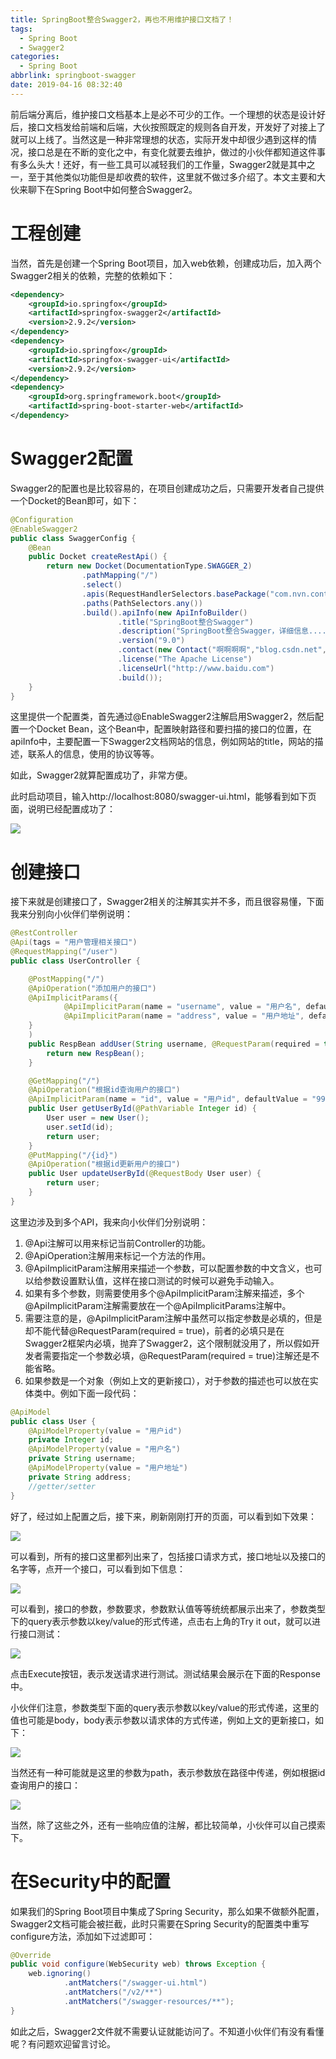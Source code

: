 ```yaml
---
title: SpringBoot整合Swagger2，再也不用维护接口文档了！
tags:
  - Spring Boot
  - Swagger2
categories:
  - Spring Boot
abbrlink: springboot-swagger
date: 2019-04-16 08:32:40
---
```


前后端分离后，维护接口文档基本上是必不可少的工作。一个理想的状态是设计好后，接口文档发给前端和后端，大伙按照既定的规则各自开发，开发好了对接上了就可以上线了。当然这是一种非常理想的状态，实际开发中却很少遇到这样的情况，接口总是在不断的变化之中，有变化就要去维护，做过的小伙伴都知道这件事有多么头大！还好，有一些工具可以减轻我们的工作量，Swagger2就是其中之一，至于其他类似功能但是却收费的软件，这里就不做过多介绍了。本文主要和大伙来聊下在Spring Boot中如何整合Swagger2。  

 <!-- more -->
 
# 工程创建  

当然，首先是创建一个Spring Boot项目，加入web依赖，创建成功后，加入两个Swagger2相关的依赖，完整的依赖如下：  

```xml
<dependency>
    <groupId>io.springfox</groupId>
    <artifactId>springfox-swagger2</artifactId>
    <version>2.9.2</version>
</dependency>
<dependency>
    <groupId>io.springfox</groupId>
    <artifactId>springfox-swagger-ui</artifactId>
    <version>2.9.2</version>
</dependency>
<dependency>
    <groupId>org.springframework.boot</groupId>
    <artifactId>spring-boot-starter-web</artifactId>
</dependency>
```

# Swagger2配置  

Swagger2的配置也是比较容易的，在项目创建成功之后，只需要开发者自己提供一个Docket的Bean即可，如下：  

```java
@Configuration
@EnableSwagger2
public class SwaggerConfig {
    @Bean
    public Docket createRestApi() {
        return new Docket(DocumentationType.SWAGGER_2)
                .pathMapping("/")
                .select()
                .apis(RequestHandlerSelectors.basePackage("com.nvn.controller"))
                .paths(PathSelectors.any())
                .build().apiInfo(new ApiInfoBuilder()
                        .title("SpringBoot整合Swagger")
                        .description("SpringBoot整合Swagger，详细信息......")
                        .version("9.0")
                        .contact(new Contact("啊啊啊啊","blog.csdn.net","aaa@gmail.com"))
                        .license("The Apache License")
                        .licenseUrl("http://www.baidu.com")
                        .build());
    }
}
```

这里提供一个配置类，首先通过@EnableSwagger2注解启用Swagger2，然后配置一个Docket Bean，这个Bean中，配置映射路径和要扫描的接口的位置，在apiInfo中，主要配置一下Swagger2文档网站的信息，例如网站的title，网站的描述，联系人的信息，使用的协议等等。  

如此，Swagger2就算配置成功了，非常方便。  

此时启动项目，输入http://localhost:8080/swagger-ui.html，能够看到如下页面，说明已经配置成功了：  

![](https://www.javaboy.org/images/sb/12-1.png)  

# 创建接口  

接下来就是创建接口了，Swagger2相关的注解其实并不多，而且很容易懂，下面我来分别向小伙伴们举例说明：  

```java
@RestController
@Api(tags = "用户管理相关接口")
@RequestMapping("/user")
public class UserController {

    @PostMapping("/")
    @ApiOperation("添加用户的接口")
    @ApiImplicitParams({
            @ApiImplicitParam(name = "username", value = "用户名", defaultValue = "李四"),
            @ApiImplicitParam(name = "address", value = "用户地址", defaultValue = "深圳", required = true)
    }
    )
    public RespBean addUser(String username, @RequestParam(required = true) String address) {
        return new RespBean();
    }

    @GetMapping("/")
    @ApiOperation("根据id查询用户的接口")
    @ApiImplicitParam(name = "id", value = "用户id", defaultValue = "99", required = true)
    public User getUserById(@PathVariable Integer id) {
        User user = new User();
        user.setId(id);
        return user;
    }
    @PutMapping("/{id}")
    @ApiOperation("根据id更新用户的接口")
    public User updateUserById(@RequestBody User user) {
        return user;
    }
}
```

这里边涉及到多个API，我来向小伙伴们分别说明：  

1. @Api注解可以用来标记当前Controller的功能。  
2. @ApiOperation注解用来标记一个方法的作用。  
3. @ApiImplicitParam注解用来描述一个参数，可以配置参数的中文含义，也可以给参数设置默认值，这样在接口测试的时候可以避免手动输入。  
4. 如果有多个参数，则需要使用多个@ApiImplicitParam注解来描述，多个@ApiImplicitParam注解需要放在一个@ApiImplicitParams注解中。  
5. 需要注意的是，@ApiImplicitParam注解中虽然可以指定参数是必填的，但是却不能代替@RequestParam(required = true)，前者的必填只是在Swagger2框架内必填，抛弃了Swagger2，这个限制就没用了，所以假如开发者需要指定一个参数必填，@RequestParam(required = true)注解还是不能省略。  
6. 如果参数是一个对象（例如上文的更新接口），对于参数的描述也可以放在实体类中。例如下面一段代码：  

```java
@ApiModel
public class User {
    @ApiModelProperty(value = "用户id")
    private Integer id;
    @ApiModelProperty(value = "用户名")
    private String username;
    @ApiModelProperty(value = "用户地址")
    private String address;
    //getter/setter
}
```

好了，经过如上配置之后，接下来，刷新刚刚打开的页面，可以看到如下效果：  

![](https://www.javaboy.org/images/sb/12-2.png)  

可以看到，所有的接口这里都列出来了，包括接口请求方式，接口地址以及接口的名字等，点开一个接口，可以看到如下信息：  

![](https://www.javaboy.org/images/sb/12-3.png)    

可以看到，接口的参数，参数要求，参数默认值等等统统都展示出来了，参数类型下的query表示参数以key/value的形式传递，点击右上角的Try it out，就可以进行接口测试：  

![](https://www.javaboy.org/images/sb/12-4.png)  

点击Execute按钮，表示发送请求进行测试。测试结果会展示在下面的Response中。  

小伙伴们注意，参数类型下面的query表示参数以key/value的形式传递，这里的值也可能是body，body表示参数以请求体的方式传递，例如上文的更新接口，如下：  

![](https://www.javaboy.org/images/sb/12-5.png)   

当然还有一种可能就是这里的参数为path，表示参数放在路径中传递，例如根据id查询用户的接口：  

![](https://www.javaboy.org/images/sb/12-6.png)  

当然，除了这些之外，还有一些响应值的注解，都比较简单，小伙伴可以自己摸索下。  

# 在Security中的配置  

如果我们的Spring Boot项目中集成了Spring Security，那么如果不做额外配置，Swagger2文档可能会被拦截，此时只需要在Spring Security的配置类中重写configure方法，添加如下过滤即可：  

```java
@Override
public void configure(WebSecurity web) throws Exception {
    web.ignoring()
            .antMatchers("/swagger-ui.html")
            .antMatchers("/v2/**")
            .antMatchers("/swagger-resources/**");
}
```

如此之后，Swagger2文件就不需要认证就能访问了。不知道小伙伴们有没有看懂呢？有问题欢迎留言讨论。  
